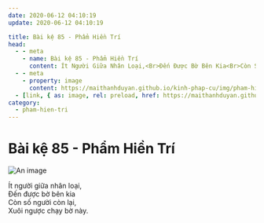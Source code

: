 ```yaml
---
date: 2020-06-12 04:10:19
update: 2020-06-12 04:10:19

title: Bài kệ 85 - Phẩm Hiền Trí
head:
  - - meta
    - name: Bài kệ 85 - Phẩm Hiền Trí
      content: Ít Người Giữa Nhân Loại,<Br>Ðến Được Bờ Bên Kia<Br>Còn Số Người Còn Lại,<Br>Xuôi Ngược Chạy Bờ Này.<Br>
  - - meta
    - property: image
      content: https://maithanhduyan.github.io/kinh-phap-cu/img/pham-hien-tri/pham-hien-tri-085.jpg
  - [link, { as: image, rel: preload, href: https://maithanhduyan.github.io/kinh-phap-cu/img/pham-hien-tri/pham-hien-tri-085.jpg }]
category:
  - pham-hien-tri
---
```


# Bài kệ 85 - Phẩm Hiền Trí

![An image](/img/pham-hien-tri/pham-hien-tri-085.jpg)

Ít người giữa nhân loại,<br>Ðến được bờ bên kia<br>Còn số người còn lại,<br>Xuôi ngược chạy bờ này.<br>
